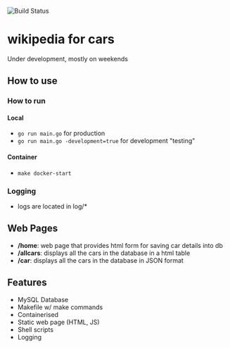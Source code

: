 ![Build Status](https://github.com/StuartsHome/carPedia/actions/workflows/go.yml/badge.svg)  
# wikipedia for cars

Under development, mostly on weekends

## How to use
### How to run
#### Local
- `go run main.go` for production
- `go run main.go -development=true` for development "testing"

#### Container
- `make docker-start`


### Logging
- logs are located in log/*

## Web Pages
- **/home**: web page that provides html form for saving car details into db
- **/allcars**: displays all the cars in the database in a html table
- **/car**: displays all the cars in the database in JSON format

## Features
- MySQL Database
- Makefile w/ make commands
- Containerised
- Static web page (HTML, JS)
- Shell scripts
- Logging